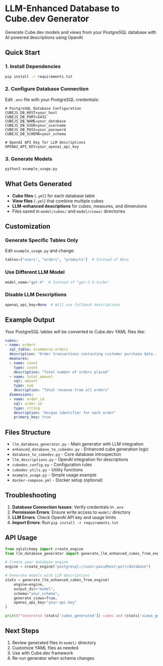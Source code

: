 # LLM-Enhanced Database to Cube.dev Generator

Generate Cube.dev models and views from your PostgreSQL database with AI-powered descriptions using OpenAI.

## Quick Start

### 1. Install Dependencies
```bash
pip install -r requirements.txt
```

### 2. Configure Database Connection
Edit `.env` file with your PostgreSQL credentials:
```env
# PostgreSQL Database Configuration
CUBEJS_DB_HOST=your_host
CUBEJS_DB_PORT=5432
CUBEJS_DB_NAME=your_database
CUBEJS_DB_USER=your_username
CUBEJS_DB_PASS=your_password
CUBEJS_DB_SCHEMA=your_schema

# OpenAI API Key for LLM descriptions
OPENAI_API_KEY=your_openai_api_key
```

### 3. Generate Models
```bash
python3 example_usage.py
```

## What Gets Generated

- **Cube files** (`.yml`) for each database table
- **View files** (`.yml`) that combine multiple cubes
- **LLM-enhanced descriptions** for cubes, measures, and dimensions
- Files saved in `model/cubes/` and `model/views/` directories

## Customization

### Generate Specific Tables Only
Edit `example_usage.py` and change:
```python
tables=["users", "orders", "products"]  # Instead of None
```

### Use Different LLM Model
```python
model_name="gpt-4"  # Instead of "gpt-3.5-turbo"
```

### Disable LLM Descriptions
```python
openai_api_key=None  # Will use fallback descriptions
```

## Example Output

Your PostgreSQL tables will be converted to Cube.dev YAML files like:
```yaml
cubes:
- name: orders
  sql_table: ecommerce.orders
  description: "Order transactions containing customer purchase data..."
  measures:
  - name: count
    type: count
    description: "Total number of orders placed"
  - name: total_amount
    sql: amount
    type: sum
    description: "Total revenue from all orders"
  dimensions:
  - name: order_id
    sql: order_id
    type: string
    description: "Unique identifier for each order"
    primary_key: true
```

## Files Structure

- `llm_database_generator.py` - Main generator with LLM integration
- `enhanced_database_to_cubedev.py` - Enhanced cube generation logic
- `database_to_cubedev.py` - Core database introspection
- `llm_descriptions.py` - OpenAI integration for descriptions
- `cubedev_config.py` - Configuration rules
- `cubedev_utils.py` - Utility functions
- `example_usage.py` - Simple usage example
- `docker-compose.yml` - Docker setup (optional)

## Troubleshooting

1. **Database Connection Issues**: Verify credentials in `.env`
2. **Permission Errors**: Ensure write access to `model/` directory
3. **LLM Errors**: Check OpenAI API key and usage limits
4. **Import Errors**: Run `pip install -r requirements.txt`

## API Usage

```python
from sqlalchemy import create_engine
from llm_database_generator import generate_llm_enhanced_cubes_from_engine

# Create your database engine
engine = create_engine("postgresql://user:pass@host:port/database")

# Generate models with LLM descriptions
stats = generate_llm_enhanced_cubes_from_engine(
    engine=engine,
    output_dir="model",
    schema="your_schema",
    generate_views=True,
    openai_api_key="your-api-key"
)

print(f"Generated {stats['cubes_generated']} cubes and {stats['views_generated']} views")
```

## Next Steps

1. Review generated files in `model/` directory
2. Customize YAML files as needed
3. Use with Cube.dev framework
4. Re-run generator when schema changes
